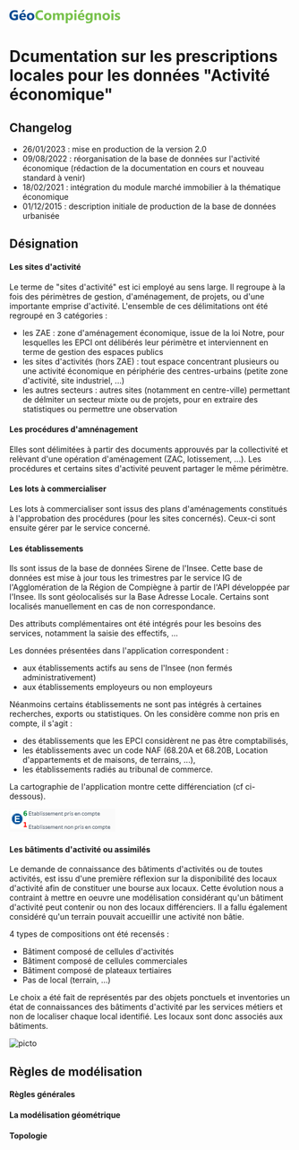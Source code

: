 ![picto](https://github.com/sigagglocompiegne/orga_gest_igeo/blob/master/doc/img/geocompiegnois_2020_reduit_v2.png)

# Dcumentation sur les prescriptions locales pour les données "Activité économique"

## Changelog

- 26/01/2023 : mise en production de la version 2.0
- 09/08/2022 : réorganisation de la base de données sur l'activité économique (rédaction de la documentation en cours et nouveau standard à venir)
- 18/02/2021 : intégration du module marché immobilier à la thématique économique
- 01/12/2015 : description initiale de production de la base de données urbanisée

## Désignation

#### Les sites d'activité

Le terme de "sites d'activité" est ici employé au sens large. Il regroupe à la fois des périmètres de gestion, d'aménagement, de projets, ou d'une importante emprise d'activité. L'ensemble de ces délimitations ont été regroupé en 3 catégories :
- les ZAE : zone d'aménagement économique, issue de la loi Notre, pour lesquelles les EPCI ont délibérés leur périmètre et interviennent en terme de gestion des espaces publics
- les sites d'activités (hors ZAE) : tout espace concentrant plusieurs ou une activité économique en périphérie des centres-urbains (petite zone d'activité, site industriel, ...)
- les autres secteurs : autres sites (notamment en centre-ville) permettant de délmiter un secteur mixte ou de projets, pour en extraire des statistiques ou permettre une observation

#### Les procédures d'amnénagement

Elles sont délimitées à partir des documents approuvés par la collectivité et relèvant d'une opération d'aménagement (ZAC, lotissement, ...). Les procédures et certains sites d'activité peuvent partager le même périmètre.

#### Les lots à commercialiser

Les lots à commercialiser sont issus des plans d'aménagements constitués à l'approbation des procédures (pour les sites concernés). Ceux-ci sont ensuite gérer par le service concerné.

#### Les établissements

Ils sont issus de la base de données Sirene de l'Insee. Cette base de données est mise à jour tous les trimestres par le service IG de l'Agglomération de la Région de Compiègne à partir de l'API développée par l'Insee. 
Ils sont géolocalisés sur la Base Adresse Locale. Certains sont localisés manuellement en cas de non correspondance.

Des attributs complémentaires ont été intégrés pour les besoins des services, notamment la saisie des effectifs, ...

Les données présentées dans l'application correspondent :
- aux établissements actifs au sens de l'Insee (non fermés administrativement)
- aux établissements employeurs ou non employeurs

Néanmoins certains établissements ne sont pas intégrés à certaines recherches, exports ou statistiques. On les considère comme non pris en compte, il s'agit :
- des établissements que les EPCI considèrent ne pas être comptabilisés,
- les établissements avec un code NAF (68.20A et 68.20B, Location d'appartements et de maisons, de terrains, ...),
- les établissements radiés au tribunal de commerce.

La cartographie de l'application montre cette différenciation (cf ci-dessous).

![picto](../app/loca_etab_prise_en_compte.png)

#### Les bâtiments d'activité ou assimilés

Le demande de connaissance des bâtiments d'activités ou de toutes activités, est issu d'une première réflexion sur la disponibilité des locaux d'activité afin de constituer une bourse aux locaux. Cette évolution nous a contraint à mettre en oeuvre une modélisation considérant qu'un bâtiment d'activité peut contenir ou non des locaux différenciers. Il a fallu également considéré qu'un terrain pouvait accueillir une activité non bâtie.

4 types de compositions ont été recensés :
- Bâtiment composé de cellules d'activités
- Bâtiment composé de cellules commerciales
- Bâtiment composé de plateaux tertiaires
- Pas de local (terrain, ...)

Le choix a été fait de représentés par des objets ponctuels et inventories un état de connaissances des bâtiments d'activité par les services métiers et non de localiser chaque local identifié. Les locaux sont donc associés aux bâtiments.



![picto](.png)

## Règles de modélisation

#### Règles générales

#### La modélisation géométrique

#### Topologie
